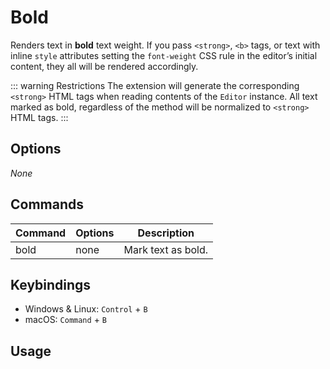 # Bold
Renders text in **bold** text weight. If you pass `<strong>`, `<b>` tags, or text with inline `style` attributes setting the `font-weight` CSS rule in the editor’s initial content, they all will be rendered accordingly.

::: warning Restrictions
The extension will generate the corresponding `<strong>` HTML tags when reading contents of the `Editor` instance. All text marked as bold, regardless of the method will be normalized to `<strong>` HTML tags.
:::

## Options
*None*

## Commands
| Command | Options | Description |
| ------ | ---- | ---------------- |
| bold | none | Mark text as bold. |

## Keybindings
* Windows & Linux: `Control` + `B`
* macOS: `Command` + `B`

## Usage

<Demo name="Extensions/Bold" />
